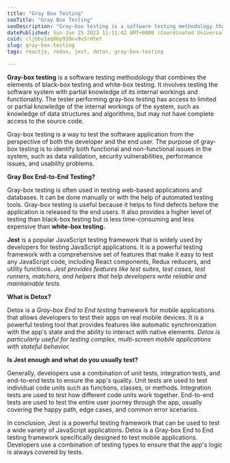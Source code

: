 ```yaml
---
title: "Gray Box Testing"
seoTitle: "Gray Box Testing"
seoDescription: "Gray-box testing is a software testing methodology that combines the elements of black-box testing and white-box testing. It involves testing the software"
datePublished: Sun Jun 25 2023 11:11:42 GMT+0000 (Coordinated Universal Time)
cuid: cljbby1aq0bp939nv9v5rdtet
slug: gray-box-testing
tags: reactjs, redux, jest, detox, gray-box-testing

---
```


**Gray-box testing** is a software testing methodology that combines the elements of black-box testing and white-box testing. It involves testing the software system with partial knowledge of its internal workings and functionality. The tester performing gray-box testing has access to limited or partial knowledge of the internal workings of the system, such as knowledge of data structures and algorithms, but may not have complete access to the source code.

Gray-box testing is a way to test the software application from the perspective of both the developer and the end user. The purpose of gray-box testing is to identify both functional and non-functional issues in the system, such as data validation, security vulnerabilities, performance issues, and usability problems.

**Gray Box End-to-End Testing?**

Gray-box testing is often used in testing web-based applications and databases. It can be done manually or with the help of automated testing tools. Gray-box testing is useful because it helps to find defects before the application is released to the end users. It also provides a higher level of testing than black-box testing but is less time-consuming and less expensive than **white-box testing.**

**Jest** is a popular JavaScript testing framework that is widely used by developers for testing JavaScript applications. It is a powerful testing framework with a comprehensive set of features that make it easy to test any JavaScript code, including React components, Redux reducers, and utility functions. *Jest provides features like test suites, test cases, test runners, matchers, and helpers that help developers write reliable and maintainable tests.*

**What is Detox?**

Detox is a *Gray-box End to End testing* framework for mobile applications that allows developers to test their apps on real mobile devices. It is a powerful testing tool that provides features like automatic synchronization with the app's state and the ability to interact with native elements. *Detox is particularly useful for testing complex, multi-screen mobile applications with stateful behavior.*

**Is Jest enough and what do you usually test?**

Generally, developers use a combination of unit tests, integration tests, and end-to-end tests to ensure the app's quality. Unit tests are used to test individual code units such as functions, classes, or methods. Integration tests are used to test how different code units work together. End-to-end tests are used to test the entire user journey through the app, usually covering the happy path, edge cases, and common error scenarios.

In conclusion, Jest is a powerful testing framework that can be used to test a wide variety of JavaScript applications. Detox is a Gray-box End to End testing framework specifically designed to test mobile applications. Developers use a combination of testing types to ensure that the app's logic is always covered by tests.